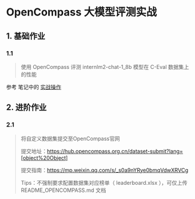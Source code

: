 # OpenCompass 大模型评测实战

## 1. 基础作业
### 1.1
> 使用 OpenCompass 评测 internlm2-chat-1_8b 模型在 C-Eval 数据集上的性能

参考 笔记中的 [实战操作](note.md#实战操作)

## 2. 进阶作业
### 2.1
> 将自定义数据集提交至OpenCompass官网
> 
> 提交地址：https://hub.opencompass.org.cn/dataset-submit?lang=[object%20Object] 
> 
> 提交指南：https://mp.weixin.qq.com/s/_s0a9nYRye0bmqVdwXRVCg  
> 
> Tips：不强制要求配置数据集对应榜单（ leaderboard.xlsx ），可仅上传 README_OPENCOMPASS.md 文档
